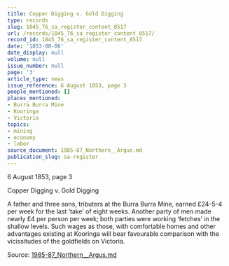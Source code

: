 ```yaml
---
title: Copper Digging v. Gold Digging
type: records
slug: 1845_76_sa_register_content_8517
url: /records/1845_76_sa_register_content_8517/
record_id: 1845_76_sa_register_content_8517
date: '1853-08-06'
date_display: null
volume: null
issue_number: null
page: '3'
article_type: news
issue_reference: 6 August 1853, page 3
people_mentioned: []
places_mentioned:
- Burra Burra Mine
- Kooringa
- Victoria
topics:
- mining
- economy
- labor
source_document: 1985-87_Northern__Argus.md
publication_slug: sa-register
---
```


6 August 1853, page 3

Copper Digging v. Gold Digging

A father and three sons, tributers at the Burra Burra Mine, earned £24-5-4 per week for the last ‘take’ of eight weeks.  Another party of men made nearly £4 per person per week; both parties were working ‘fetches’ in the shallow levels.  Such wages as those, with comfortable homes and other advantages existing at Kooringa will bear favourable comparison with the vicissitudes of the goldfields on Victoria.

Source: [1985-87_Northern__Argus.md](/downloads/markdown/1985-87_Northern__Argus.md)

